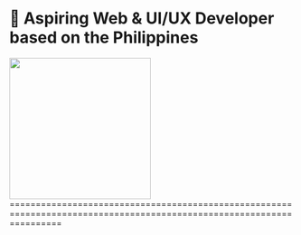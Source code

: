 👋 Aspiring Web & UI/UX Developer based on the Philippines
======================================================================================================================
<img align="middle" height="250" src="https://i.pinimg.com/originals/6d/35/71/6d3571ac3190e24b3f6c023a80a57c10.gif"/>
======================================================================================================================
